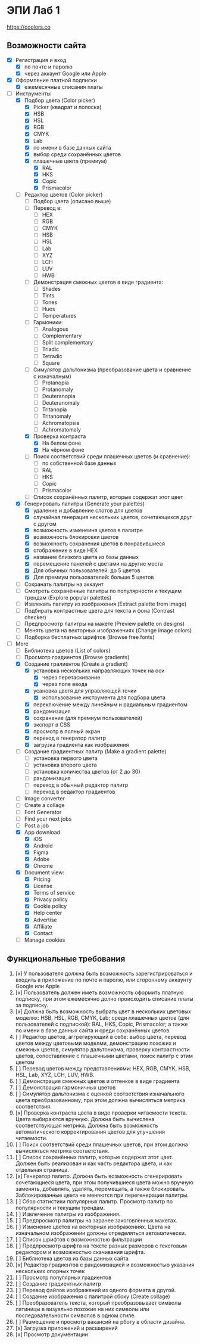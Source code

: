 # ЭПИ Лаб 1

https://coolors.co

## Возможности сайта

- [x] Регистрация и вход
  - [x] по почте и паролю
  - [x] через аккаунт Google или Apple
- [x] Оформление платной подписки
  - [x] ежемесячные списания платы
- [ ] Инструменты
  - [x] Подбор цвета (Color picker)
    - [x] Picker (квадрат и полоска)
    - [x] HSB
    - [x] HSL
    - [x] RGB
    - [x] CMYK
    - [x] Lab
    - [x] по имени в базе данных сайта
    - [x] выбор среди сохранённых цветов
    - [x] плашечные цвета (премиум)
      - [x] RAL
      - [x] HKS
      - [x] Copic
      - [x] Prismacolor
  - [ ] Редактор цветов (Color picker)
    - [ ] Подбор цвета (описано выше)
    - [ ] Перевод в:
      - [ ] HEX
      - [ ] RGB
      - [ ] CMYK
      - [ ] HSB
      - [ ] HSL
      - [ ] Lab
      - [ ] XYZ
      - [ ] LCH
      - [ ] LUV
      - [ ] HWB
    - [ ] Демонстрация смежных цветов в виде градиента:
      - [ ] Shades
      - [ ] Tints
      - [ ] Tones
      - [ ] Hues
      - [ ] Temperatures
    - [ ] Гармоники:
      - [ ] Analogous
      - [ ] Complementary
      - [ ] Split complementary
      - [ ] Triadic
      - [ ] Tetradic
      - [ ] Square
    - [ ] Симулятор дальтонизма (преобразование цвета и сравнение с изначалным)
      - [ ] Protanopia
      - [ ] Protanomaly
      - [ ] Deuteranopia
      - [ ] Deuteranomaly
      - [ ] Tritanopia
      - [ ] Tritanomaly
      - [ ] Achromatopsia
      - [ ] Achromatomaly
    - [x] Проверка контраста
      - [x] На белом фоне
      - [x] На чёрном фоне
    - [ ] Поиск соответствий среди плашечных цветов (и сравнение):
      - [ ] по собственной базе данных
      - [ ] RAL
      - [ ] HKS
      - [ ] Copic
      - [ ] Prismacolor
    - [ ] Список сохранённых палитр, которые содержат этот цвет
  - [x] Генерировать палитры (Generate your palettes)
    - [x] удаление и добавление слотов для цветов
    - [x] случайная генерация нескольких цветов, сочетающихся друг с другом
    - [x] возможность изменеиня цветов в палитре
    - [x] возможность блокировки цветов
    - [x] возможность сохранения цветов в понравившиеся
    - [x] отображение в виде HEX
    - [x] название близкого цвета из базы данных
    - [x] перемещение панелей с цветами на другие места
    - [x] Для обычных пользователей: до 5 цветов
    - [x] Для премиум пользователей: больше 5 цветов
  - [ ] Сохранать палитры на аккаунт
  - [ ] Смотреть сохранённые палитры по популярности и текущим трендам (Explore popular palettes)
  - [ ] Извлекать палитру из изображения (Extract palette from image)
  - [ ] Подбирать контрастные цвета для текста и фона (Contrast checker)
  - [ ] Предпросмотр палитры на макете (Preview palette on designs)
  - [ ] Менять цвета на векторных изображениях (Change image colors)
  - [ ] Подборка бесплатных шрифтов (Browse free fonts)
- [ ] More
  - [ ] Библиотека цветов (List of colors)
  - [ ] Просмотр градиентов (Browse gradients)
  - [x] Создание гралиентов (Create a gradient)
    - [x] установка нескольких направляющих точек на оси
      - [x] через перетаскивание
      - [x] через поле ввода
    - [x] усановка цветя для управляющей точки
      - [x] использование инструмента для подбора цвета
    - [x] переключение между линейным и радиальным градиентом
    - [x] рандомизация
    - [x] сохранение (для премиум пользователей)
    - [x] экспорт в CSS
    - [x] просмотр в полный экран
    - [x] переход в генератор палитр
    - [x] загрузка градиента как изображения
  - [ ] Создание градиентных палитр (Make a gradient palette)
    - [ ] установка первого цвета
    - [ ] установка второго цвета
    - [ ] установка количества цветов (от 2 до 30)
    - [ ] рандомизация
    - [ ] переход в обычный редактор палитр
    - [ ] переход в редактор градиентов
  - [ ] Image converter
  - [ ] Create a collage
  - [ ] Font Generator
  - [ ] Find your next jobs
  - [ ] Post a job
  - [x] App download
    - [x] iOS
    - [x] Android
    - [x] Figma
    - [x] Adobe
    - [x] Chrome
  - [x] Document view:
    - [x] Pricing
    - [x] License
    - [x] Terms of service
    - [x] Privacy policy
    - [x] Cookie policy
    - [x] Help center
    - [x] Advertise
    - [x] Affiliate
    - [x] Contact
  - [ ] Manage cookies

## Функциональные требования

1. [x] У пользователя должна быть возможность зарегистрироваться и входить в приложение
   по почте и паролю, или стороннему аккаунту Google или Apple
1. [x] Пользователь должен иметь возможность оформить платную подписку,
   при этом ежемесячно долно происходить списание платы за подписку.
1. [x] Должна быть возможность выбрать цвет в нескольких цветовых моделях:
   HSB, HSL, RGB, CMYK, Lab;
   среди плашечных цветов (для пользователей с подпиской):
   RAL, HKS, Copic, Prismacolor;
   а также по имени в базе данных сайта и среди сохранённых цветов.
1. [ ] Редактор цветов, аггрегирующий в себе:
   выбор цвета, перевод цветов между цветовыми моделми,
   демонстрацию похожих и смежных цветов,
   симулятор дальтонизма,
   проверку контрастности цветов,
   сопоставление с плашечными цветами,
   поиск палитр с этим цветом
1. [ ] Перевод цветов между представлениями:
   HEX, RGB, CMYK, HSB, HSL, Lab, XYZ, LCH, LUV, HWB.
1. [ ] Демонстрация смежных цветов и оттенков в виде градиента
1. [ ] Демонстрация гармоничных цветов
1. [ ] Симулятор дальтонизма с оценкой соответствия изначального цвета
   преобразованному, при этом должна
   вычисляться метрика соответствия.
1. [x] Проверка контраста цвета в виде проверки читаемости текста.
   Цвета выбираются вручную.
   Должна быть вычислена соответствующая метрика.
   Должна быть возможность автоматического
   корректирования цветов для улучшения читаемости.
1. [ ] Поиск соответствий среди плашечных цветов, при этом должна
   вычисляться метрика соответствия.
1. [ ] Список сохранённых палитр, которые содержат этот цвет.
   Должен быть реализован и как часть редактора цвета,
   и как отдельная страница.
1. [x] Генератор палитр. Должна быть возможность сгенерировать сочетающиеся цвета,
   при этом получившиеся цвета можно вручную заменять, добавлять, удалять, перемещать, а также
   блокировать. Заблокированные цвета не меняются при перегенерации палитры.
1. [ ] Сбор статистики популярных палитр.
   Просмотр палитр по популярности и текущим трендам.
1. [ ] Извлечение палитры из изображения.
1. [ ] Предпросмотр палитры на заранее закоговленных макетах.
1. [ ] Изменение цветов на векторных изображениях.
   Цвета на изначальном изображении должны определяться автоматически.
1. [ ] Список шрифтов с возможностью фильтрации
1. [ ] Предпросмотр шрифта на тексте разных размеров с текстовым редактором
   и возможностью скачивания шрифта.
1. [ ] Библиотека цветов из базы данных сайта
1. [x] Редактор градиентов с рандомизацией и
   возможностью указания нескольких опорных точек
1. [ ] Просмотр популярных градиентов
1. [ ] Создание градиентных палитр
1. [ ] Перевод файлов изображений из одного формата в другой.
1. [ ] Создание изображения с палитрой сбоку (Create collage)
1. [ ] Преобразователь текста, который преобразовывает символы латиницы
   в визуально похожие на них символы или последовательности символов
   в одном стиле.
1. [ ] Размещение и просмотр вакансий на рботу в области дизайна.
1. [x] Загрузка приложений и расширений
1. [x] Просмотр документации
